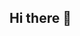 ## Hi there 👋

<!--# 👋 Merhaba, ben Mücahit Demir

Ben bir yazılım geliştirici adayıyım ve özellikle **ASP.NET Core**, **C#**, **Vue.js** gibi teknolojilerle fullstack web uygulamaları geliştirme konusunda kendimi geliştiriyorum. Yazılım geliştirmeye meraklı, öğrenmeye açık ve üretken biriyim.

GitHub üzerinde paylaştığım projelerle hem bireysel hem ekip çalışmalarına uygun şekilde kendimi geliştiriyorum.

---

## 🚀 Projelerim

### 🔧 Fullstack Uygulamalar


- **[Anket Uygulaması](https://github.com/mucahtx789/ankett)**  
  Vue.js ile yapılmış basit bir anket yönetim arayüzü.

- **[Randevu Sistemi](https://github.com/mucahtx789/Randevu)**  
  Kullanıcılar için randevu almayı ve yönetmeyi sağlayan uygulama.

- ** [Sellpoint](https://github.com/mucahtx789/Randevu](https://github.com/mucahtx789/SellPoint)
--- Alış veriş sitesi sepet, satın alma işlemleri

### 🛠️ Backend ve Giriş Sistemleri
- **[Cookie Authentication - .NET 6](https://github.com/mucahtx789/ASPNET-MVC-NET6--Cookie-Auth-2)**  
  ASP.NET MVC üzerinde cookie tabanlı oturum yönetimi örneği.
  
- **[Emlak](https://github.com/mucahtx789/Emlak)**  
  ASP.NET Core ve Entity Framework ile geliştirilen emlak ilan yönetim sistemi.
  
- **[Sosyal Medya](https://github.com/mucahtx789/sosyalMedya)**  
  Kullanıcı, gönderi, yorum ve beğeni özelliklerine sahip bir sosyal medya platformu.

### 🛠️ Java
-**[xo_oyunu](https://github.com/mucahtx789/xo_oyunu)
   XO oyunu
-**[Angry Birds]([https://github.com/mucahtx789/xo_oyunu](https://github.com/mucahtx789/angry_birds)
   Angry Birds oyunun basit hali

## 🧰 Kullandığım Teknolojiler
- ASP.NET Core / MVC
- Entity Framework Core
- C#
-Java
- SQL Server
- Vue.js
- HTML / CSS / JS
- Git & GitHub

---

## 📫 Bana Ulaşın

- [LinkedIn Profilim](https://www.linkedin.com/in/mücahit-demir-a68508202/)
- [GitHub](https://github.com/mucahtx789)
- [Mail] (mucahtx789@gmail.com)

---

🎯 Yazılım alanında çalışmaya, projelerde yer almaya ve ekiplere katkı sağlamaya hazırım. Profilimi ziyaret ettiğiniz için teşekkür ederim!


-->
